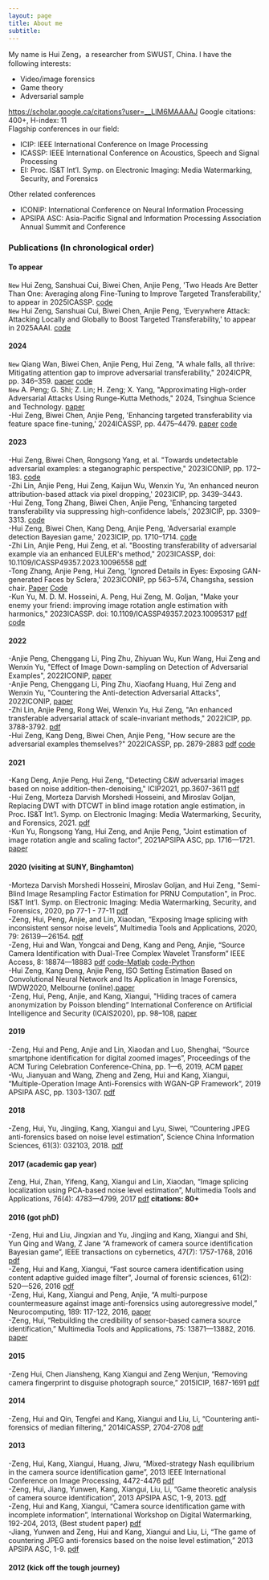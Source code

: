 ```yaml
---
layout: page
title: About me
subtitle: 
---
```


My name is Hui Zeng，a researcher from SWUST, China. I have the following interests:  
- Video/image forensics
- Game theory
- Adversarial sample

https://scholar.google.ca/citations?user=__LlM6MAAAAJ Google citations: 400+, H-index: 11  
Flagship conferences in our field:  
- ICIP: IEEE International Conference on Image Processing
- ICASSP: IEEE International Conference on Acoustics, Speech and Signal Processing
- EI: Proc. IS&T Int’l. Symp. on Electronic Imaging: Media Watermarking, Security, and Forensics

Other related conferences
- ICONIP: International Conference on Neural Information Processing
- APSIPA ASC: Asia-Pacific Signal and Information Processing Association Annual Summit and Conference

### Publications (In chronological order)
#### To appear 
`New` Hui Zeng, Sanshuai Cui, Biwei Chen, Anjie Peng, 'Two Heads Are Better Than One: Averaging along Fine-Tuning to Improve Targeted Transferability,' to appear in 2025ICASSP. [code](https://github.com/zengh5/Avg_FT)  
`New` Hui Zeng, Sanshuai Cui, Biwei Chen, Anjie Peng, 'Everywhere Attack: Attacking Locally and Globally to Boost Targeted Transferability,' to appear in 2025AAAI. [code](https://github.com/zengh5/Everywhere_Attack)

#### 2024
`New` Qiang Wan, Biwei Chen, Anjie Peng, Hui Zeng, "A whale falls, all thrive: Mitigating attention gap to improve adversarial transferability," 2024ICPR, pp. 346–359. [paper](https://link.springer.com/chapter/10.1007/978-3-031-78312-8_23) [code](https://github.com/britney-code/EIT-attack)  
`New` A. Peng; G. Shi; Z. Lin; H. Zeng; X. Yang, "Approximating High-order Adversarial Attacks Using Runge-Kutta Methods," 2024, Tsinghua Science and Technology. [paper](https://www.sciopen.com/article/10.26599/TST.2024.9010154)   
-Hui Zeng, Biwei Chen, Anjie Peng, 'Enhancing targeted transferability via feature space fine-tuning,' 2024ICASSP, pp. 4475–4479. [paper](https://ieeexplore.ieee.org/document/10446654) [code](https://github.com/zengh5/TA_feature_FT)  

#### 2023
-Hui Zeng, Biwei Chen, Rongsong Yang, et al. "Towards undetectable adversarial examples: a steganographic perspective," 2023ICONIP, pp. 172–183. [code](https://github.com/zengh5/Undetectable-attack)  
-Zhi Lin, Anjie Peng, Hui Zeng, Kaijun Wu, Wenxin Yu, 'An enhanced neuron attribution-based attack via pixel dropping,' 2023ICIP, pp. 3439–3443.  
-Hui Zeng, Tong Zhang, Biwei Chen, Anjie Peng, 'Enhancing targeted transferability via suppressing high-confidence labels,' 2023ICIP, pp. 3309–3313. [code](https://github.com/zengh5/Transferable_targeted_attack)  
-Hui Zeng, Biwei Chen, Kang Deng, Anjie Peng, 'Adversarial example detection Bayesian game,' 2023ICIP, pp. 1710–1714. [code](https://github.com/zengh5/AED_BGame)  
-Zhi Lin, Anjie Peng, Hui Zeng, et al. "Boosting transferability of adversarial example via an enhanced EULER's method," 2023ICASSP, doi: 10.1109/ICASSP49357.2023.10096558 [pdf](https://ieeexplore.ieee.org/document/10096558/)  
-Tong Zhang, Anjie Peng, Hui Zeng, 'Ignored Details in Eyes: Exposing GAN-generated Faces by Sclera,' 2023ICONIP, pp 563–574, Changsha, session chair. [Paper](https://link.springer.com/chapter/10.1007/978-981-99-8073-4_43)  [Code](https://github.com/10961020/Deepfake-detector-based-on-blood-vessels)  
-Kun Yu, M. D. M. Hosseini, A. Peng, Hui Zeng, M. Goljan, "Make your enemy your friend: improving image rotation angle estimation with harmonics," 2023ICASSP. doi: 10.1109/ICASSP49357.2023.10095317 [pdf](https://ieeexplore.ieee.org/document/10095317/) [code](https://github.com/zengh5/Rotation_angle_estimation_harmonic)

#### 2022
-Anjie Peng, Chenggang Li, Ping Zhu, Zhiyuan Wu, Kun Wang, Hui Zeng and Wenxin Yu, "Effect of Image Down-sampling on Detection of Adversarial Examples", 2022ICONIP, [paper](https://doi.org/10.1007/978-981-99-1639-9_46)  
-Anjie Peng, Chenggang Li, Ping Zhu, Xiaofang Huang, Hui Zeng and Wenxin Yu, "Countering the Anti-detection Adversarial Attacks", 2022ICONIP, [paper](https://doi.org/10.1007/978-981-99-1639-9_41)  
-Zhi Lin, Anjie Peng, Rong Wei, Wenxin Yu, Hui Zeng, "An enhanced transferable adversarial attack of scale-invariant methods," 2022ICIP, pp. 3788-3792. [pdf](https://ieeexplore.ieee.org/document/9897429/)  
-Hui Zeng, Kang Deng, Biwei Chen, Anjie Peng, "How secure are the adversarial examples themselves?" 2022ICASSP, pp. 2879-2883 [pdf](https://ieeexplore.ieee.org/document/9747206) [code](https://github.com/zengh5/adversarial-example-security)  

#### 2021
-Kang Deng, Anjie Peng, Hui Zeng, "Detecting C&W adversarial images based on noise addition-then-denoising," ICIP2021, pp.3607-3611 [pdf](https://ieeexplore.ieee.org/document/9506804/)  
-Hui Zeng, Morteza Darvish Morshedi Hosseini, and Miroslav Goljan, Replacing DWT with DTCWT in blind image rotation angle estimation, in Proc. IS&T Int’l. Symp. on Electronic Imaging: Media Watermarking, Security, and Forensics, 2021. [pdf](https://library.imaging.org/ei/articles/33/4/art00006)  
-Kun Yu, Rongsong Yang, Hui Zeng, and Anjie Peng, "Joint estimation of image rotation angle and scaling factor", 2021APSIPA ASC, pp. 1716—1721. [paper](https://ieeexplore.ieee.org/document/9689589)

#### 2020 (visiting at SUNY, Binghamton)
-Morteza Darvish Morshedi Hosseini, Miroslav Goljan, and Hui Zeng, "Semi-Blind Image Resampling Factor Estimation for PRNU Computation", in Proc. IS&T Int’l. Symp. on Electronic Imaging: Media Watermarking, Security, and Forensics, 2020, pp 77-1 - 77-11 [pdf](https://library.imaging.org/ei/articles/32/4/art00008)  
-Zeng, Hui, Peng, Anjie, and Lin, Xiaodan, “Exposing Image splicing with inconsistent sensor noise levels”, Multimedia Tools and Applications, 2020, 79: 26139—26154. [pdf](https://link.springer.com/article/10.1007/s11042-020-09280-z)  
-Zeng, Hui and Wan, Yongcai and Deng, Kang and Peng, Anjie, “Source Camera Identification with Dual-Tree Complex Wavelet Transform” IEEE Access, 8: 18874—18883 [pdf](https://ieeexplore.ieee.org/document/8966247) [code-Matlab](https://github.com/zengh5/SCI_DTCWT) [code-Python](https://github.com/zengh5/SCI_DTCWT_python)  
-Hui Zeng, Kang Deng, Anjie Peng, ISO Setting Estimation Based on Convolutional Neural Network and Its Application in Image Forensics, IWDW2020, Melbourne (online).[paper](https://doi.org/10.1007/978-3-030-69449-4_17)    
-Zeng, Hui, Peng, Anjie, and Kang, Xiangui, "Hiding traces of camera anonymization by Poisson blending“ International Conference on Artificial Intelligence and Security (ICAIS2020), pp. 98–108, [paper](https://link.springer.com/chapter/10.1007/978-3-030-57881-7_9)

#### 2019
-Zeng, Hui and Peng, Anjie and Lin, Xiaodan and Luo, Shenghai, “Source smartphone identification for digital zoomed images”, Proceedings of the ACM Turing Celebration Conference-China, pp. 1—6, 2019, ACM [paper](https://doi.org/10.1145/3321408.3326686)  
-Wu, Jianyuan and Wang, Zheng and Zeng, Hui and Kang, Xiangui, “Multiple-Operation Image Anti-Forensics with WGAN-GP Framework”, 2019 APSIPA ASC, pp. 1303-1307. [pdf](https://ieeexplore.ieee.org/document/9023173)

#### 2018 
-Zeng, Hui, Yu, Jingjing, Kang, Xiangui and Lyu, Siwei, “Countering JPEG anti-forensics based on noise level estimation”, Science China Information Sciences, 61(3): 032103, 2018. [pdf](https://link.springer.com/article/10.1007/s11432-016-0426-1)  

#### 2017 (academic gap year)
Zeng, Hui, Zhan, Yifeng, Kang, Xiangui and Lin, Xiaodan, “Image splicing localization using PCA-based noise level estimation”, Multimedia Tools and Applications, 76(4): 4783—4799, 2017 [pdf](https://link.springer.com/article/10.1007/s11042-016-3712-8) **citations: 80+**

#### 2016 (got phD)
-Zeng, Hui and Liu, Jingxian and Yu, Jingjing and Kang, Xiangui and Shi, Yun Qing and Wang, Z Jane “A framework of camera source identification Bayesian game”, IEEE transactions on cybernetics, 47(7): 1757-1768, 2016 [pdf](https://ieeexplore.ieee.org/document/7469854/)  
-Zeng, Hui and Kang, Xiangui, “Fast source camera identification using content adaptive guided image filter”, Journal of forensic sciences, 61(2): 520—526, 2016 [pdf](https://onlinelibrary.wiley.com/doi/pdf/10.1111/1556-4029.13017)    
-Zeng, Hui, Kang, Xiangui and Peng, Anjie, “A multi-purpose countermeasure against image anti-forensics using autoregressive model,” Neurocomputing, 189: 117-122, 2016, [paper](https://doi.org/10.1016/j.neucom.2015.12.089)  
-Zeng, Hui, “Rebuilding the credibility of sensor-based camera source identification,” Multimedia Tools and Applications, 75: 13871—13882, 2016. [paper](https://link.springer.com/article/10.1007/s11042-015-3072-9)  

#### 2015
-Zeng Hui, Chen Jiansheng, Kang Xiangui and Zeng Wenjun, “Removing camera fingerprint to disguise photograph source,” 2015ICIP, 1687-1691 [pdf](https://ieeexplore.ieee.org/document/7351088/)

#### 2014
-Zeng, Hui and Qin, Tengfei and Kang, Xiangui and Liu, Li, “Countering anti-forensics of median filtering,” 2014ICASSP, 2704-2708 [pdf](https://ieeexplore.ieee.org/document/6854091)

#### 2013
-Zeng, Hui, Kang, Xiangui, Huang, Jiwu, “Mixed-strategy Nash equilibrium in the camera source identification game”, 2013 IEEE International Conference on Image Processing, 4472-4476 [pdf](https://ieeexplore.ieee.org/document/6738921/)  
-Zeng, Hui, Jiang, Yunwen, Kang, Xiangui, Liu, Li, “Game theoretic analysis of camera source identification”, 2013 APSIPA ASC, 1-9, 2013. [pdf](https://ieeexplore.ieee.org/document/6694150)    
-Zeng, Hui and Kang, Xiangui, “Camera source identification game with incomplete information”, International Workshop on Digital Watermarking, 192-204, 2013, (Best student paper) [pdf](https://link.springer.com/chapter/10.1007/978-3-662-43886-2_14)  
-Jiang, Yunwen and Zeng, Hui and Kang, Xiangui and Liu, Li, “The game of countering JPEG anti-forensics based on the noise level estimation,” 2013 APSIPA ASC, 1-9. [pdf](https://ieeexplore.ieee.org/document/6694156)

#### 2012 (kick off the tough journey)
